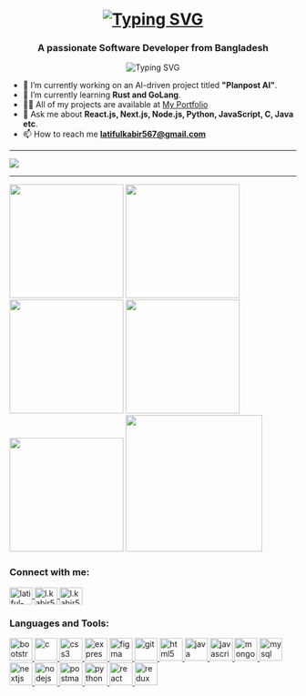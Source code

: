 <h1 align="center"><a href="https://git.io/typing-svg"><img src="https://readme-typing-svg.herokuapp.com?font=Titillium+Web&weight=700&size=35&pause=200000&color=F7F7F7&background=0B0B0B&center=true&vCenter=true&random=false&width=435&lines=Hi+%F0%9F%91%8B%2C+I'm+Md.+Latiful+Kabir" alt="Typing SVG" /></a></h1>

<h3 align="center">A passionate Software Developer from Bangladesh</h3>

<p align="center">
  <img src="https://readme-typing-svg.herokuapp.com?font=Fira+Code&weight=600&size=24&duration=4000&pause=1000&color=F7F7F7&center=true&vCenter=true&width=435&lines=Full-Stack+Developer;AI+Enthusiast;Lifelong+Learner;Open+Source+Contributor;Tech+Blogger;Community+Mentor;Performance+Optimizer;UI/UX+Advocate;Cloud+Enthusiast;Continuous+Integrator;Agile+Practitioner;Tech+Stack+Explorer" alt="Typing SVG">
</p>

- 🔭 I’m currently working on an AI-driven project titled **"Planpost AI"**.
- 🌱 I’m currently learning **Rust and GoLang**.
- 👨‍💻 All of my projects are available at [My Portfolio](https://my-portfolio-mdlatiful-kabirs-projects.vercel.app/)
- 💬 Ask me about **React.js, Next.js, Node.js, Python, JavaScript, C, Java etc**.
- 📫 How to reach me **latifulkabir567@gmail.com**

<hr/>
<img src="https://codestats-readme.wegfan.cn/history-graph/latiful_kabir?history_days=30&max_languages=6&bg_color=111&text_color=aaa&grid_color=333">
<hr/>

<div>
<img height="200" src="http://github-profile-summary-cards.vercel.app/api/cards/profile-details?username=saimon8420&theme=solarized_dark" />
<img height="200" src="http://github-profile-summary-cards.vercel.app/api/cards/repos-per-language?username=saimon8420&theme=solarized_dark" />
<img height="200" src="http://github-profile-summary-cards.vercel.app/api/cards/most-commit-language?username=saimon8420&theme=solarized_dark" />
<img height="200" src="http://github-profile-summary-cards.vercel.app/api/cards/stats?username=saimon8420&theme=solarized_dark" />
<img height="200" src="http://github-profile-summary-cards.vercel.app/api/cards/productive-time?username=saimon8420&theme=solarized_dark&utcOffset=8" />
<img height="240" src="https://github-readme-activity-graph.vercel.app/graph?username=saimon8420&bg_color=073642&color=1a73e8&line=859900&point=da5b0b&area=true&hide_border=true" />
</div>


<h3 align="left">Connect with me:</h3>
<p align="left">
  <a href="https://linkedin.com/in/latiful-kabir567/" target="blank">
    <img align="center" src="https://cdn.jsdelivr.net/npm/simple-icons@v3/icons/linkedin.svg" alt="latiful-kabir567" height="30" width="40" />
  </a>
  <a href="https://fb.com/l.kabir567" target="blank">
    <img align="center" src="https://cdn.jsdelivr.net/npm/simple-icons@v3/icons/facebook.svg" alt="l.kabir567" height="30" width="40" />
  </a>
  <a href="https://instagram.com/l.kabir567/" target="blank">
    <img align="center" src="https://cdn.jsdelivr.net/npm/simple-icons@v3/icons/instagram.svg" alt="l.kabir567" height="30" width="40" />
  </a>
</p>

<h3 align="left">Languages and Tools:</h3>
<p align="left" style="flex"> 
  <a href="https://getbootstrap.com" target="_blank" rel="noreferrer">
    <img src="https://cdn.jsdelivr.net/gh/devicons/devicon/icons/bootstrap/bootstrap-original.svg" alt="bootstrap" width="40" height="40"/> 
  </a> 
  <a href="https://www.cprogramming.com/" target="_blank" rel="noreferrer">
    <img src="https://cdn.jsdelivr.net/gh/devicons/devicon/icons/c/c-original.svg" alt="c" width="40" height="40"/> 
  </a> 
  <a href="https://www.w3schools.com/css/" target="_blank" rel="noreferrer">
    <img src="https://cdn.jsdelivr.net/gh/devicons/devicon/icons/css3/css3-original.svg" alt="css3" width="40" height="40"/> 
  </a>
  <a href="https://expressjs.com" target="_blank" rel="noreferrer">
    <img src="https://cdn.jsdelivr.net/gh/devicons/devicon/icons/express/express-original.svg" alt="express" width="40" height="40"/> 
  </a>
  <a href="https://www.figma.com/" target="_blank" rel="noreferrer">
    <img src="https://cdn.jsdelivr.net/gh/devicons/devicon/icons/figma/figma-original.svg" alt="figma" width="40" height="40"/> 
  </a>
<!--   <a href="https://www.framer.com/" target="_blank" rel="noreferrer">
    <img src="https://cdn.jsdelivr.net/gh/devicons/devicon/icons/framer/framer-original.svg" alt="framer" width="40" height="40"/> 
  </a> -->
  <a href="https://git-scm.com/" target="_blank" rel="noreferrer">
    <img src="https://cdn.jsdelivr.net/gh/devicons/devicon/icons/git/git-original.svg" alt="git" width="40" height="40"/> 
  </a>
  <a href="https://www.w3.org/html/" target="_blank" rel="noreferrer">
    <img src="https://cdn.jsdelivr.net/gh/devicons/devicon/icons/html5/html5-original.svg" alt="html5" width="40" height="40"/> 
  </a>
  <a href="https://www.java.com" target="_blank" rel="noreferrer">
    <img src="https://cdn.jsdelivr.net/gh/devicons/devicon/icons/java/java-original.svg" alt="java" width="40" height="40"/> 
  </a>
  <a href="https://developer.mozilla.org/en-US/docs/Web/JavaScript" target="_blank" rel="noreferrer">
    <img src="https://cdn.jsdelivr.net/gh/devicons/devicon/icons/javascript/javascript-original.svg" alt="javascript" width="40" height="40"/> 
  </a>
  <a href="https://www.mongodb.com/" target="_blank" rel="noreferrer">
    <img src="https://cdn.jsdelivr.net/gh/devicons/devicon/icons/mongodb/mongodb-original.svg" alt="mongodb" width="40" height="40"/> 
  </a>
  <a href="https://www.mysql.com/" target="_blank" rel="noreferrer">
    <img src="https://cdn.jsdelivr.net/gh/devicons/devicon/icons/mysql/mysql-original.svg" alt="mysql" width="40" height="40"/> 
  </a>
  <a href="https://nextjs.org/" target="_blank" rel="noreferrer">
    <img src="https://cdn.jsdelivr.net/gh/devicons/devicon/icons/nextjs/nextjs-original.svg" alt="nextjs" width="40" height="40"/> 
  </a>
  <a href="https://nodejs.org" target="_blank" rel="noreferrer">
    <img src="https://cdn.jsdelivr.net/gh/devicons/devicon/icons/nodejs/nodejs-original.svg" alt="nodejs" width="40" height="40"/> 
  </a>
  <a href="https://postman.com" target="_blank" rel="noreferrer">
    <img src="https://cdn.jsdelivr.net/gh/devicons/devicon/icons/postman/postman-original.svg" alt="postman" width="40" height="40"/> 
  </a>
  <a href="https://www.python.org" target="_blank" rel="noreferrer">
    <img src="https://cdn.jsdelivr.net/gh/devicons/devicon/icons/python/python-original.svg" alt="python" width="40" height="40"/> 
  </a>
  <a href="https://reactjs.org/" target="_blank" rel="noreferrer">
    <img src="https://cdn.jsdelivr.net/gh/devicons/devicon/icons/react/react-original.svg" alt="react" width="40" height="40"/> 
  </a>
  <a href="https://redux.js.org" target="_blank" rel="noreferrer">
    <img src="https://cdn.jsdelivr.net/gh/devicons/devicon/icons/redux/redux-original.svg" alt="redux" width="40" height="40"/> 
  </a>
<!--   <a href="https://tailwindcss.com/" target="_blank" rel="noreferrer">
    <img src="https://cdn.jsdelivr.net/gh/devicons/devicon/icons/tailwindcss/tailwindcss-plain.svg" alt="tailwind" width="40" height="40"/> 
  </a> -->
</p>








